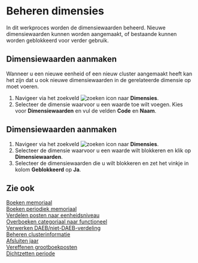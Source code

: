 # Beheren dimensies

In dit werkproces worden de dimensiewaarden beheerd. Nieuwe dimensiewaarden kunnen worden aangemaakt, of bestaande kunnen worden geblokkeerd voor verder gebruik.

## Dimensiewaarden aanmaken

Wanneer u een nieuwe eenheid of een nieuw cluster aangemaakt heeft kan het zijn dat u ook nieuwe dimensiewaarden in de gerelateerde dimensie op moet voeren.

1. Navigeer via het zoekveld ![zoeken icon](/assets/images/zoeken.png "zoeken icon") naar **Dimensies**.
2. Selecteer de dimensie waarvoor u een waarde toe wilt voegen. Kies voor **Dimensiewaarden** en vul de velden **Code** en **Naam**.

## Dimensiewaarden aanmaken

1. Navigeer via het zoekveld ![zoeken icon](/assets/images/zoeken.png "zoeken icon") naar **Dimensies**.
2. Selecteer de dimensie waarvoor u een waarde wilt blokkeren en klik op **Dimensiewaarden**.
3. Selecteer de dimensiewaarden die u wilt blokkeren en zet het vinkje in kolom **Geblokkeerd** op **Ja**.

## Zie ook

[Boeken memoriaal](boeken-memoriaal/)  
[Boeken periodiek memoriaal](boeken-periodiek-memoriaal/)  
[Verdelen posten naar eenheidsniveau](verdelen-posten-naar-eenheidsniveau/)  
[Overboeken categoriaal naar functioneel](overboeken-categoriaal-naar-functioneel/)  
[Verwerken DAEB/niet-DAEB-verdeling](verwerken-daeb-niet-daeb-verdeling/)  
[Beheren clusterinformatie](beheren-clusterinformatie/)  
[Afsluiten jaar](afsluiten-jaar/)  
[Vereffenen grootboekposten](vereffenen-grootboekposten/)  
[Dichtzetten periode](dichtzetten-periode/)
